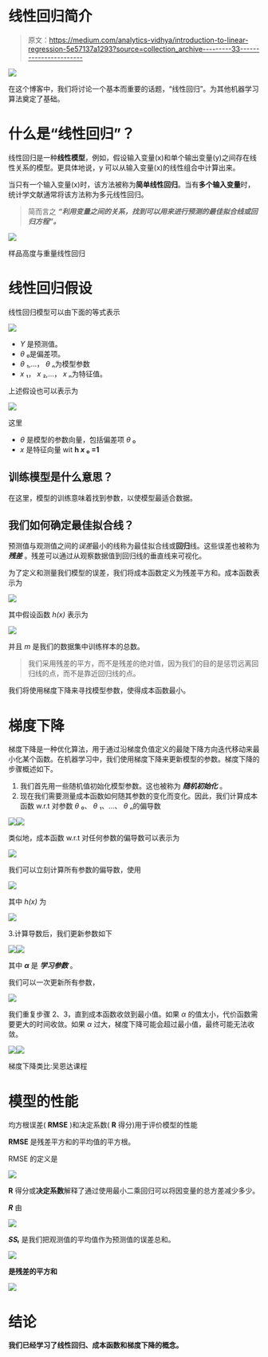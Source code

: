 # 线性回归简介

> 原文：<https://medium.com/analytics-vidhya/introduction-to-linear-regression-5e57137a1293?source=collection_archive---------33----------------------->

![](img/eadb264d68057970cd593ec1a66d0b07.png)

在这个博客中，我们将讨论一个基本而重要的话题，“线性回归”。为其他机器学习算法奠定了基础。

# 什么是“线性回归”？

线性回归是一种**线性模型**，例如，假设输入变量(x)和单个输出变量(y)之间存在线性关系的模型。更具体地说，y 可以从输入变量(x)的线性组合中计算出来。

当只有一个输入变量(x)时，该方法被称为**简单线性回归**。当有**多个输入变量**时，统计学文献通常将该方法称为多元线性回归。

> 简而言之 ***“利用变量之间的关系，找到可以用来进行预测的最佳拟合线或回归方程”。***

![](img/419f1030d0c656280cddac0be0c6f90d.png)

样品高度与重量线性回归

# 线性回归假设

线性回归模型可以由下面的等式表示

![](img/6d0d1c9b64cdf1b589cb38d4f926ba04.png)

*   *Y* 是预测值。
*   *θ* ₀是偏差项。
*   *θ* ₁,…， *θ* ₙ为模型参数
*   *x* ₁， *x* ₂,…， *x* ₙ为特征值。

上述假设也可以表示为

![](img/512b1472f5c3b9d27d9857bbd222e775.png)

这里

*   *θ* 是模型的参数向量，包括偏差项 *θ* ₀
*   *x* 是特征向量 wit **h *x* ₀ =1**

## 训练模型是什么意思？

在这里，模型的训练意味着找到参数，以使模型最适合数据。

## 我们如何确定最佳拟合线？

预测值与观测值之间的*误差*最小的线称为最佳拟合线或**回归**线。这些误差也被称为 ***残差*** 。残差可以通过从观察数据值到回归线的垂直线来可视化。

为了定义和测量我们模型的误差，我们将成本函数定义为残差平方和。成本函数表示为

![](img/f6f0a2b0951fe9a137f3b178cb90a647.png)

其中假设函数 *h(x)* 表示为

![](img/911cd051a9ccd314ba089edf37c63ad5.png)

并且 *m* 是我们的数据集中训练样本的总数。

> 我们采用残差的平方，而不是残差的绝对值，因为我们的目的是惩罚远离回归线的点，而不是靠近回归线的点。

我们将使用梯度下降来寻找模型参数，使得成本函数最小。

# 梯度下降

梯度下降是一种优化算法，用于通过沿梯度负值定义的最陡下降方向迭代移动来最小化某个函数。在机器学习中，我们使用梯度下降来更新模型的参数。梯度下降的步骤概述如下。

1.  我们首先用一些随机值初始化模型参数。这也被称为 ***随机初始化*** 。
2.  现在我们需要测量成本函数如何随其参数的变化而变化。因此，我们计算成本函数 w.r.t 对参数 *θ* ₀、 *θ* ₁、…、 *θ* ₙ的偏导数

![](img/165d5be3c49d2bc1516743e6422fa938.png)![](img/d6ea876b25d729da846be570fab1133e.png)

类似地，成本函数 w.r.t 对任何参数的偏导数可以表示为

![](img/2133669d20eca564e3804a0ebce08f87.png)

我们可以立刻计算所有参数的偏导数，使用

![](img/de5ceeaff5204fc24c12c41e185ead80.png)

其中 *h(x)* 为

![](img/ef78b8130dc704fc0772214d0b11b9a8.png)

3.计算导数后，我们更新参数如下

![](img/2fa9bd51527363e52beb29d7f23b0cdc.png)![](img/86502ab5ee2f9ec3a262e9aec88acd20.png)

其中 ***α*** 是 ***学习参数*** 。

我们可以一次更新所有参数，

![](img/28fbbb79b67641601a39262003856723.png)

我们重复步骤 2、3，直到成本函数收敛到最小值。如果 *α* 的值太小，代价函数需要更大的时间收敛。如果 *α* 过大，梯度下降可能会超过最小值，最终可能无法收敛。

![](img/34efa31448e0662a312cdb573816fce9.png)![](img/57431b8be72f9c2b56c49511f7c29148.png)

梯度下降类比:吴恩达课程

# 模型的性能

均方根误差( **RMSE** )和决定系数( **R** 得分)用于评价模型的性能

**RMSE** 是残差平方和的平均值的平方根。

RMSE 的定义是

![](img/9af282dabab43c9dc750ab38037253f2.png)

**R** 得分或**决定系数**解释了通过使用最小二乘回归可以将因变量的总方差减少多少。

***R*** 由

![](img/0c49e3b08b1dbbb9312b5ec6eec5d62e.png)

***SSₜ*** 是我们把观测值的平均值作为预测值的误差总和。

![](img/08b36f6c2018de4533723881a7cae1c4.png)

**是残差的平方和**

**![](img/60de44dd99793e6de6e1d021d1cb676e.png)**

# **结论**

**我们已经学习了线性回归、成本函数和梯度下降的概念。**